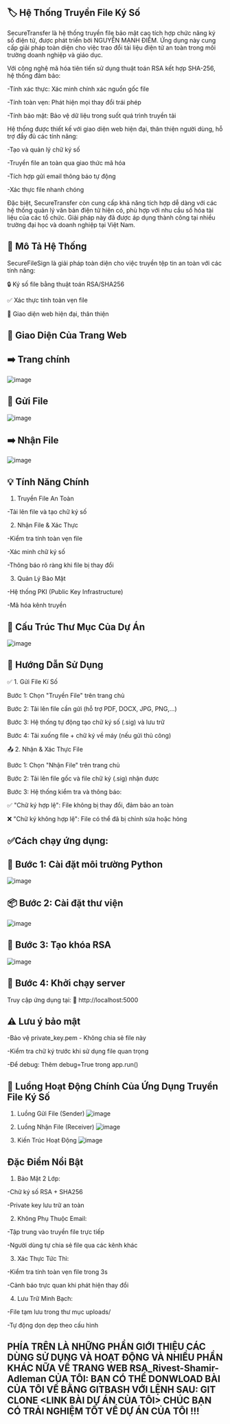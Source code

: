 
## 🏷 Hệ Thống Truyền File Ký Số
SecureTransfer là hệ thống truyền file bảo mật cao tích hợp chức năng ký số điện tử, được phát triển bởi NGUYỄN MẠNH ĐIỀM. Ứng dụng này cung cấp giải pháp toàn diện cho việc trao đổi tài liệu điện tử an toàn trong môi trường doanh nghiệp và giáo dục.

Với công nghệ mã hóa tiên tiến sử dụng thuật toán RSA kết hợp SHA-256, hệ thống đảm bảo:

-Tính xác thực: Xác minh chính xác nguồn gốc file

-Tính toàn vẹn: Phát hiện mọi thay đổi trái phép

-Tính bảo mật: Bảo vệ dữ liệu trong suốt quá trình truyền tải

Hệ thống được thiết kế với giao diện web hiện đại, thân thiện người dùng, hỗ trợ đầy đủ các tính năng:

-Tạo và quản lý chữ ký số

-Truyền file an toàn qua giao thức mã hóa

-Tích hợp gửi email thông báo tự động

-Xác thực file nhanh chóng

Đặc biệt, SecureTransfer còn cung cấp khả năng tích hợp dễ dàng với các hệ thống quản lý văn bản điện tử hiện có, phù hợp với nhu cầu số hóa tài liệu của các tổ chức. Giải pháp này đã được áp dụng thành công tại nhiều trường đại học và doanh nghiệp tại Việt Nam.
## 📄 Mô Tả Hệ Thống
SecureFileSign là giải pháp toàn diện cho việc truyền tệp tin an toàn với các tính năng:

🔒 Ký số file bằng thuật toán RSA/SHA256

✅ Xác thực tính toàn vẹn file

🎨 Giao diện web hiện đại, thân thiện

## 🎨 Giao Diện Của Trang Web

## ➡️ Trang chính
![image](https://github.com/user-attachments/assets/59333a86-4ad7-4539-850a-a74f6080c37d)

## 👤 Gửi File
![image](https://github.com/user-attachments/assets/c4373fd6-421f-4740-ad14-1795b9421b7f)

## ➡️ Nhận File
![image](https://github.com/user-attachments/assets/fcd64b65-5a74-4405-a51e-e25ba5eaadbd)

## 💡 Tính Năng Chính 
1. Truyền File An Toàn

-Tải lên file và tạo chữ ký số

2. Nhận File & Xác Thực

-Kiểm tra tính toàn vẹn file

-Xác minh chữ ký số

-Thông báo rõ ràng khi file bị thay đổi

3. Quản Lý Bảo Mật

-Hệ thống PKI (Public Key Infrastructure)

-Mã hóa kênh truyền

## 📁 Cấu Trúc Thư Mục Của Dự Án
![image](https://github.com/user-attachments/assets/506910e5-411e-4d5a-983d-12217207b3a1)

## 🧾 Hướng Dẫn Sử Dụng
✅ 1. Gửi File Kí Số

Bước 1: Chọn "Truyền File" trên trang chủ

Bước 2: Tải lên file cần gửi (hỗ trợ PDF, DOCX, JPG, PNG,...)

Bước 3: Hệ thống tự động tạo chữ ký số (.sig) và lưu trữ

Bước 4: Tải xuống file + chữ ký về máy (nếu gửi thủ công)


📤 2. Nhận & Xác Thực File

Bước 1: Chọn "Nhận File" trên trang chủ

Bước 2: Tải lên file gốc và file chữ ký (.sig) nhận được

Bước 3: Hệ thống kiểm tra và thông báo:

✅ "Chữ ký hợp lệ": File không bị thay đổi, đảm bảo an toàn

❌ "Chữ ký không hợp lệ": File có thể đã bị chỉnh sửa hoặc hỏng

## ✅Cách chạy ứng dụng:
## 🔧 Bước 1: Cài đặt môi trường Python
![image](https://github.com/user-attachments/assets/9f130dbb-85e4-43d8-8096-f2363207ea26)

## 📦 Bước 2: Cài đặt thư viện
![image](https://github.com/user-attachments/assets/b7e67527-61d0-4372-af7a-6834a973d0b5)

## 🔑 Bước 3: Tạo khóa RSA
![image](https://github.com/user-attachments/assets/c98c24b0-9d25-4104-85bd-3c55d8339b74)

## 🚀 Bước 4: Khởi chạy server

Truy cập ứng dụng tại:
🔗 http://localhost:5000

## ⚠ Lưu ý bảo mật
-Bảo vệ private_key.pem - Không chia sẻ file này

-Kiểm tra chữ ký trước khi sử dụng file quan trọng

-Để debug: Thêm debug=True trong app.run()
## 🔄 Luồng Hoạt Động Chính Của Ứng Dụng Truyền File Ký Số

1. Luồng Gửi File (Sender)
![image](https://github.com/user-attachments/assets/3f3e598b-d954-4d4f-8169-62db0bfe5693)

2. Luồng Nhận File (Receiver)
![image](https://github.com/user-attachments/assets/cd8403ed-163b-4c90-823c-9c78bd09185a)

3. Kiến Trúc Hoạt Động
![image](https://github.com/user-attachments/assets/09a546d0-68b1-42fc-9613-9c6b9d47467e)

## Đặc Điểm Nổi Bật
1. Bảo Mật 2 Lớp:

-Chữ ký số RSA + SHA256

-Private key lưu trữ an toàn

2. Không Phụ Thuộc Email:

-Tập trung vào truyền file trực tiếp

-Người dùng tự chia sẻ file qua các kênh khác

3. Xác Thực Tức Thì:

-Kiểm tra tính toàn vẹn file trong 3s

-Cảnh báo trực quan khi phát hiện thay đổi

4. Lưu Trữ Minh Bạch:

-File tạm lưu trong thư mục uploads/

-Tự động dọn dẹp theo cấu hình

## PHÍA TRÊN LÀ NHỮNG PHẦN GIỚI THIỆU CÁC DÙNG SỬ DỤNG VÀ HOẠT ĐỘNG VÀ NHIỀU PHẦN KHÁC NỮA VỀ TRANG WEB RSA_Rivest-Shamir-Adleman CỦA TÔI: BẠN CÓ THỂ DONWLOAD BÀI CỦA TÔI VỀ BẰNG GITBASH VỚI LỆNH SAU: GIT CLONE <LINK BÀI DỰ ÁN CỦA TÔI> CHÚC BẠN CÓ TRẢI NGHIỆM TỐT VỀ DỰ ÁN CỦA TÔI !!!
